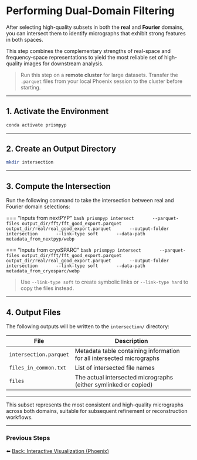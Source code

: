 # Performing Dual-Domain Filtering

After selecting high-quality subsets in both the **real** and **Fourier** domains, you can intersect them to identify micrographs that exhibit strong features in both spaces.

This step combines the complementary strengths of real-space and frequency-space representations to yield the most reliable set of high-quality images for downstream analysis.

> Run this step on a **remote cluster** for large datasets. Transfer the `.parquet` files from your local Phoenix session to the cluster before starting.

---

## 1. Activate the Environment

```bash
conda activate prismpyp
```

---

## 2. Create an Output Directory

```bash
mkdir intersection
```

---

## 3. Compute the Intersection

Run the following command to take the intersection between real and Fourier domain selections:

=== "Inputs from nextPYP"
    ```bash
    prismpyp intersect       --parquet-files output_dir/fft/fft_good_export.parquet output_dir/real/real_good_export.parquet       --output-folder intersection       --link-type soft       --data-path metadata_from_nextpyp/webp
    ```

=== "Inputs from cryoSPARC"
    ```bash
    prismpyp intersect       --parquet-files output_dir/fft/fft_good_export.parquet output_dir/real/real_good_export.parquet       --output-folder intersection       --link-type soft       --data-path metadata_from_cryosparc/webp
    ```

> Use `--link-type soft` to create symbolic links or `--link-type hard` to copy the files instead.

---

## 4. Output Files

The following outputs will be written to the `intersection/` directory:

| File | Description |
|------|--------------|
| `intersection.parquet` | Metadata table containing information for all intersected micrographs |
| `files_in_common.txt` | List of intersected file names |
| `files` | The actual intersected micrographs (either symlinked or copied) |

---

This subset represents the most consistent and high-quality micrographs across both domains, suitable for subsequent refinement or reconstruction workflows.

---

### Previous Steps
⬅️ [Back: Interactive Visualization (Phoenix)](phoenix.md)
